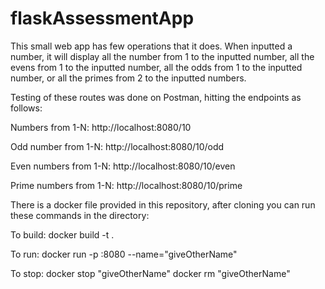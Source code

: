 # flaskAssessmentApp
This small web app has few operations that it does. When inputted a number, it will display all the number from 1 to the inputted number, 
all the evens from 1 to the inputted number, all the odds from 1 to the inputted number, or all the primes from 2 to the inputted numbers.

Testing of these routes was done on Postman, hitting the endpoints as follows:

Numbers from 1-N:
http://localhost:8080/10

Odd number from 1-N:
http://localhost:8080/10/odd

Even numbers from 1-N:
http://localhost:8080/10/even

Prime numbers from 1-N:
http://localhost:8080/10/prime

There is a docker file provided in this repository, after  cloning you can run these commands in the directory:

To build:
docker build -t <giveNameToContainer> .

To run:
docker run -p <portNumber>:8080 --name="giveOtherName" <giveNameToContainer>

To stop:
docker stop "giveOtherName"
docker rm "giveOtherName"


